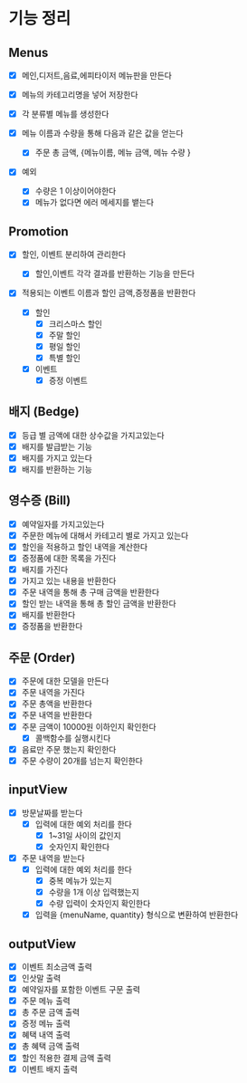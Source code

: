 # 기능 정리

## Menus

- [x] 메인,디저트,음료,에피타이저 메뉴판을 만든다
- [x] 메뉴의 카테고리명을 넣어 저장한다
- [x] 각 분류별 메뉴를 생성한다
- [x] 메뉴 이름과 수량을 통해 다음과 같은 값을 얻는다

  - [x] 주문 총 금액, {메뉴이름, 메뉴 금액, 메뉴 수량 }

- [x] 예외
  - [x] 수량은 1 이상이어야한다
  - [x] 메뉴가 없다면 에러 메세지를 뱉는다

## Promotion

- [x] 할인, 이벤트 분리하여 관리한다
  - [x] 할인,이벤트 각각 결과를 반환하는 기능을 만든다
- [x] 적용되는 이벤트 이름과 할인 금액,증정품을 반환한다

  - [x] 할인
    - [x] 크리스마스 할인
    - [x] 주말 할인
    - [x] 평일 할인
    - [x] 특별 할인
  - [x] 이벤트
    - [x] 증정 이벤트

## 배지 (Bedge)

- [x] 등급 별 금액에 대한 상수값을 가지고있는다
- [x] 배지를 발급받는 기능
- [x] 배지를 가지고 있는다
- [x] 배지를 반환하는 기능

## 영수증 (Bill)

- [x] 예약일자를 가지고있는다
- [x] 주문한 메뉴에 대해서 카테고리 별로 가지고 있는다
- [x] 할인을 적용하고 할인 내역을 계산한다
- [x] 증정품에 대한 목록을 가진다
- [x] 배지를 가진다
- [x] 가지고 있는 내용을 반환한다
- [x] 주문 내역을 통해 총 구매 금액을 반환한다
- [x] 할인 받는 내역을 통해 총 할인 금액을 반환한다
- [x] 배지를 반환한다
- [x] 증정품을 반환한다

## 주문 (Order)

- [x] 주문에 대한 모델을 만든다
- [x] 주문 내역을 가진다
- [x] 주문 총액을 반환한다
- [x] 주문 내역을 반환한다
- [x] 주문 금액이 10000원 이하인지 확인한다
  - [x] 콜백함수를 실행시킨다
- [x] 음료만 주문 했는지 확인한다
- [x] 주문 수량이 20개를 넘는지 확인한다

## inputView

- [x] 방문날짜를 받는다
  - [x] 입력에 대한 예외 처리를 한다
    - [x] 1~31일 사이의 값인지
    - [x] 숫자인지 확인한다
- [x] 주문 내역을 받는다
  - [x] 입력에 대한 예외 처리를 한다
    - [x] 중복 메뉴가 있는지
    - [x] 수량을 1개 이상 입력했는지
    - [x] 수량 입력이 숫자인지 확인한다
  - [x] 입력을 {menuName, quantity} 형식으로 변환하여 반환한다

## outputView

- [x] 이벤트 최소금액 출력
- [x] 인삿말 출력
- [x] 예약일자를 포함한 이벤트 구문 출력
- [x] 주문 메뉴 출력
- [x] 총 주문 금액 출력
- [x] 증정 메뉴 출력
- [x] 혜택 내역 출력
- [x] 총 혜택 금액 출력
- [x] 할인 적용한 결제 금액 출력
- [x] 이벤트 배지 출력
